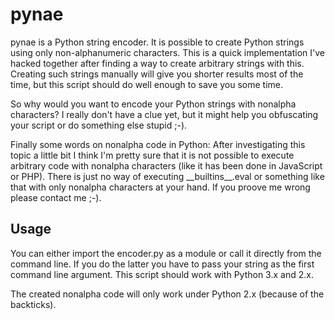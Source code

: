 pynae
=====

pynae is a Python string encoder. It is possible to create Python
strings using only non-alphanumeric characters. This is a quick
implementation I've hacked together after finding a way to create
arbitrary strings with this. Creating such strings manually will
give you shorter results most of the time, but this script should
do well enough to save you some time.  
  
So why would you want to encode your Python strings with nonalpha
characters? I really don't have a clue yet, but it might help you
obfuscating your script or do something else stupid ;-).  
  
Finally some words on nonalpha code in Python: After investigating
this topic a little bit I think I'm pretty sure that it is not
possible to execute arbitrary code with nonalpha characters (like
it has been done in JavaScript or PHP). There is just no way of
executing \_\_builtins\_\_.eval or something like that with only 
nonalpha characters at your hand. If you proove me wrong please
contact me ;-).  
  
## Usage ##
You can either import the encoder.py as a module or call it directly
from the command line. If you do the latter you have to pass your
string as the first command line argument. This script should work
with Python 3.x and 2.x.  
  
The created nonalpha code will only work under Python 2.x (because
of the backticks).
